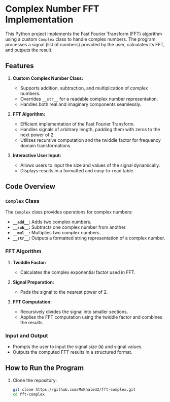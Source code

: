 # Complex Number FFT Implementation

This Python project implements the Fast Fourier Transform (FFT) algorithm using a custom `Complex` class to handle complex numbers. The program processes a signal (list of numbers) provided by the user, calculates its FFT, and outputs the result.

## Features

1. **Custom Complex Number Class:**
   - Supports addition, subtraction, and multiplication of complex numbers.
   - Overrides `__str__` for a readable complex number representation.
   - Handles both real and imaginary components seamlessly.

2. **FFT Algorithm:**
   - Efficient implementation of the Fast Fourier Transform.
   - Handles signals of arbitrary length, padding them with zeros to the next power of 2.
   - Utilizes recursive computation and the twiddle factor for frequency domain transformations.

3. **Interactive User Input:**
   - Allows users to input the size and values of the signal dynamically.
   - Displays results in a formatted and easy-to-read table.

## Code Overview

### `Complex` Class

The `Complex` class provides operations for complex numbers:

- **`__add__`:** Adds two complex numbers.
- **`__sub__`:** Subtracts one complex number from another.
- **`__mul__`:** Multiplies two complex numbers.
- **`__str__`:** Outputs a formatted string representation of a complex number.

### FFT Algorithm

1. **Twiddle Factor:**
   - Calculates the complex exponential factor used in FFT.

2. **Signal Preparation:**
   - Pads the signal to the nearest power of 2.

3. **FFT Computation:**
   - Recursively divides the signal into smaller sections.
   - Applies the FFT computation using the twiddle factor and combines the results.

### Input and Output

- Prompts the user to input the signal size (`N`) and signal values.
- Outputs the computed FFT results in a structured format.

## How to Run the Program

1. Clone the repository:
   ```bash
   git clone https://github.com/MoKhaled2/fft-complex.git
   cd fft-complex
